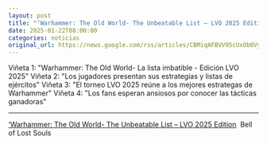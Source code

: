 ```yaml
---
layout: post
title: "‘Warhammer: The Old World- The Unbeatable List – LVO 2025 Edition - Bell of Lost Souls"
date: 2025-01-22T08:00:00
categories: noticias
original_url: https://news.google.com/rss/articles/CBMiqAFBVV95cUxOb0VyNnZPaVRyUUFQRDBxVHBMb3U1ZmI4dUhEaDZTX3dtemc4a29YVjdzVlVoeWZwR1pGWGhYOGM0S2xnOFd3SjVSUVM2cDJBVjFMaENGcjFGVjdWVnBtUUZnTmZ5bmRRNEJ3YjlSOWZjMVo3dFFHR21NM3A2WFVuQkljblh0OENuVTFma1BMOENxNGl0NGRtRUxyQlVBMGVNczluVXVuOEw?oc=5
---
```



Viñeta 1: "Warhammer: The Old World- La lista imbatible - Edición LVO 2025"
Viñeta 2: "Los jugadores presentan sus estrategias y listas de ejércitos"
Viñeta 3: "El torneo LVO 2025 reúne a los mejores estrategas de Warhammer"
Viñeta 4: "Los fans esperan ansiosos por conocer las tácticas ganadoras"


---


[‘Warhammer: The Old World- The Unbeatable List – LVO 2025 Edition](https://news.google.com/rss/articles/CBMiqAFBVV95cUxOb0VyNnZPaVRyUUFQRDBxVHBMb3U1ZmI4dUhEaDZTX3dtemc4a29YVjdzVlVoeWZwR1pGWGhYOGM0S2xnOFd3SjVSUVM2cDJBVjFMaENGcjFGVjdWVnBtUUZnTmZ5bmRRNEJ3YjlSOWZjMVo3dFFHR21NM3A2WFVuQkljblh0OENuVTFma1BMOENxNGl0NGRtRUxyQlVBMGVNczluVXVuOEw?oc=5)  Bell of Lost Souls
